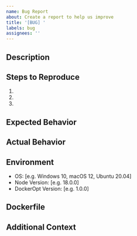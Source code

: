 ```yaml
---
name: Bug Report
about: Create a report to help us improve
title: '[BUG] '
labels: bug
assignees: ''
---
```


## Description
<!-- A clear and concise description of the bug -->

## Steps to Reproduce
1. 
2. 
3. 

## Expected Behavior
<!-- What you expected to happen -->

## Actual Behavior
<!-- What actually happened -->

## Environment
- OS: [e.g. Windows 10, macOS 12, Ubuntu 20.04]
- Node Version: [e.g. 18.0.0]
- DockerOpt Version: [e.g. 1.0.0]

## Dockerfile
<!-- If applicable, paste your Dockerfile here -->

## Additional Context
<!-- Add any other context about the problem here -->

